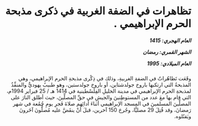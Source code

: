 <h1 dir="rtl">تظاهرات في الضفة الغربية في ذكرى مذبحة الحرم الإبراهيمي .</h1>

<h5 dir="rtl">العام الهجري:  1415

الشهر القمري: رمضان

العام الميلادي: 1995</h5>

<p dir="rtl">وقَعَت تَظاهُراتٌ في الضفةِ الغربيةِ، وذلك في ذِكْرى مذبحةِ الحرم الإبراهيمي، وهي المذبحةُ التي ارتكبها باروخ جولدشتاين، أو باروخ جولدستين، وهو طبيبٌ يهوديٌّ والمنفِّذُ لمذبحةِ الحرم الإبراهيمي في مدينة الخليلِ الفِلَسْطينية في 1414 هـ / 25 فبراير 1994م، التي قام بها معَ عدد من المستوطِنينَ والجيشِ في حقِّ المصلِّينَ، حيث أطلق النارَ على المصلِّينَ المسلمينَ في المسجد الإبراهيمي أثناءَ أدائِهم صلاةَ فَجرِ يومِ جُمُعة في شهر رَمضانَ، وقد قُتِلَ 29 مصليًّا، وجُرحَ 150 آخرين، قبلَ أنْ ينقَضَّ عليه مُصلُّونَ آخَرونَ ويَقتُلوه.</p></br>
